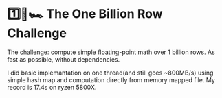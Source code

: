 # 1️⃣🐝🏎️ The One Billion Row Challenge
The challenge: compute simple floating-point math over 1 billion rows. As fast as possible, without dependencies.

I did basic implemantation on one thread(and still goes ~800MB/s) using simple hash map and computation directly from memory mapped file.
My record is 17.4s on ryzen 5800X.
